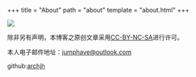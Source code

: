 +++
title = "About"
path = "about"
template = "about.html"
+++

![](https://www3.gobiernodecanarias.org/medusa/wiki/images/0/0e/Cc-by-nc-sa_icon.png)

除非另有声明，本博客之原创文章采用[CC-BY-NC-SA](https://creativecommons.org/licenses/by-nc-sa/3.0/)进行许可。

本人电子邮件地址：<jumphave@outlook.com>

github:[archjh](https://github.com/archjh/)
